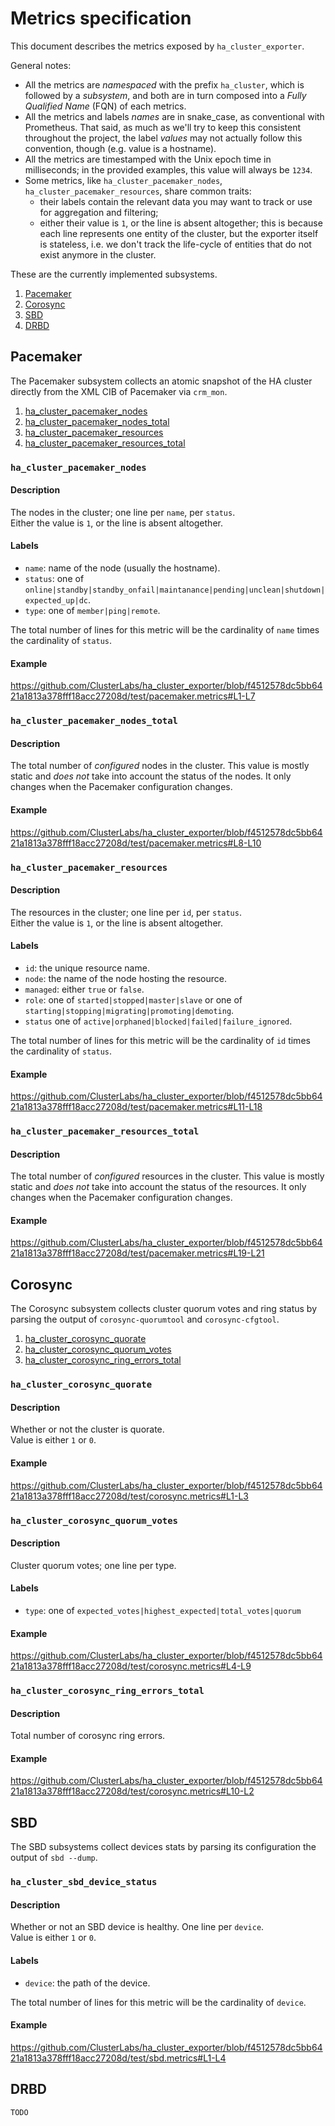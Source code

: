 # Metrics specification

This document describes the metrics exposed by `ha_cluster_exporter`.

General notes:
- All the metrics are _namespaced_ with the prefix `ha_cluster`, which is followed by a _subsystem_, and both are in turn composed into a _Fully Qualified Name_ (FQN) of each metrics.
- All the metrics and labels _names_ are in snake_case, as conventional with Prometheus. That said, as much as we'll try to keep this consistent throughout the project, the label _values_ may not actually follow this convention, though (e.g. value is a hostname).
- All the metrics are timestamped with the Unix epoch time in milliseconds; in the provided examples, this value will always be `1234`.
- Some metrics, like `ha_cluster_pacemaker_nodes`, `ha_cluster_pacemaker_resources`, share common traits:
  - their labels contain the relevant data you may want to track or use for aggregation and filtering;
  - either their value is `1`, or the line is absent altogether; this is because each line represents one entity of the cluster, but the exporter itself is stateless, i.e. we don't track the life-cycle of entities that do not exist anymore in the cluster.


These are the currently implemented subsystems.

1. [Pacemaker](#pacemaker)
2. [Corosync](#corosync)
3. [SBD](#sbd)
4. [DRBD](#drbd)


## Pacemaker 

The Pacemaker subsystem collects an atomic snapshot of the HA cluster directly from the XML CIB of Pacemaker via `crm_mon`.

1. [ha_cluster_pacemaker_nodes](#ha_cluster_pacemaker_nodes)
2. [ha_cluster_pacemaker_nodes_total](#ha_cluster_pacemaker_nodes_total)
3. [ha_cluster_pacemaker_resources](#ha_cluster_pacemaker_resources)
4. [ha_cluster_pacemaker_resources_total](#ha_cluster_pacemaker_resources_total)


### `ha_cluster_pacemaker_nodes`

#### Description

The nodes in the cluster; one line per `name`, per `status`.  
Either the value is `1`, or the line is absent altogether.

#### Labels

- `name`: name of the node (usually the hostname).
- `status`: one of `online|standby|standby_onfail|maintanance|pending|unclean|shutdown|expected_up|dc`. 
- `type`: one of `member|ping|remote`.

The total number of lines for this metric will be the cardinality of `name` times the cardinality of `status`.

#### Example

https://github.com/ClusterLabs/ha_cluster_exporter/blob/f4512578dc5bb6421a1813a378fff18acc27208d/test/pacemaker.metrics#L1-L7


### `ha_cluster_pacemaker_nodes_total` 

#### Description

The total number of *configured* nodes in the cluster. This value is mostly static and *does not* take into account the status of the nodes. It only changes when the Pacemaker configuration changes.

#### Example

https://github.com/ClusterLabs/ha_cluster_exporter/blob/f4512578dc5bb6421a1813a378fff18acc27208d/test/pacemaker.metrics#L8-L10


### `ha_cluster_pacemaker_resources` 

#### Description

The resources in the cluster; one line per `id`, per `status`.  
Either the value is `1`, or the line is absent altogether.

#### Labels

- `id`: the unique resource name.
- `node`: the name of the node hosting the resource.
- `managed`: either `true` or `false`.
- `role`:  one of `started|stopped|master|slave` or one of `starting|stopping|migrating|promoting|demoting`.
- `status` one of `active|orphaned|blocked|failed|failure_ignored`.

The total number of lines for this metric will be the cardinality of `id` times the cardinality of `status`.

#### Example

https://github.com/ClusterLabs/ha_cluster_exporter/blob/f4512578dc5bb6421a1813a378fff18acc27208d/test/pacemaker.metrics#L11-L18


### `ha_cluster_pacemaker_resources_total` 

#### Description

The total number of *configured* resources in the cluster. This value is mostly static and *does not* take into account the status of the resources. It only changes when the Pacemaker configuration changes.

#### Example

https://github.com/ClusterLabs/ha_cluster_exporter/blob/f4512578dc5bb6421a1813a378fff18acc27208d/test/pacemaker.metrics#L19-L21


## Corosync

The Corosync subsystem collects cluster quorum votes and ring status by parsing the output of `corosync-quorumtool` and `corosync-cfgtool`.

1. [ha_cluster_corosync_quorate](#ha_cluster_corosync_quorate)
2. [ha_cluster_corosync_quorum_votes](#ha_cluster_corosync_quorum_votes)
3. [ha_cluster_corosync_ring_errors_total](#ha_cluster_corosync_ring_errors_total)


### `ha_cluster_corosync_quorate`

#### Description

Whether or not the cluster is quorate.  
Value is either `1` or `0`.

#### Example

https://github.com/ClusterLabs/ha_cluster_exporter/blob/f4512578dc5bb6421a1813a378fff18acc27208d/test/corosync.metrics#L1-L3


### `ha_cluster_corosync_quorum_votes`

#### Description

Cluster quorum votes; one line per type.

#### Labels

- `type`: one of `expected_votes|highest_expected|total_votes|quorum`

#### Example

https://github.com/ClusterLabs/ha_cluster_exporter/blob/f4512578dc5bb6421a1813a378fff18acc27208d/test/corosync.metrics#L4-L9


### `ha_cluster_corosync_ring_errors_total`

#### Description

Total number of corosync ring errors.

#### Example

https://github.com/ClusterLabs/ha_cluster_exporter/blob/f4512578dc5bb6421a1813a378fff18acc27208d/test/corosync.metrics#L10-L2


## SBD

The SBD subsystems collect devices stats by parsing its configuration the output of `sbd --dump`.


### `ha_cluster_sbd_device_status`

#### Description

Whether or not an SBD device is healthy. One line per `device`.  
Value is either `1` or `0`.

#### Labels

- `device`: the path of the device.

The total number of lines for this metric will be the cardinality of `device`.

#### Example

https://github.com/ClusterLabs/ha_cluster_exporter/blob/f4512578dc5bb6421a1813a378fff18acc27208d/test/sbd.metrics#L1-L4


## DRBD

`TODO`
